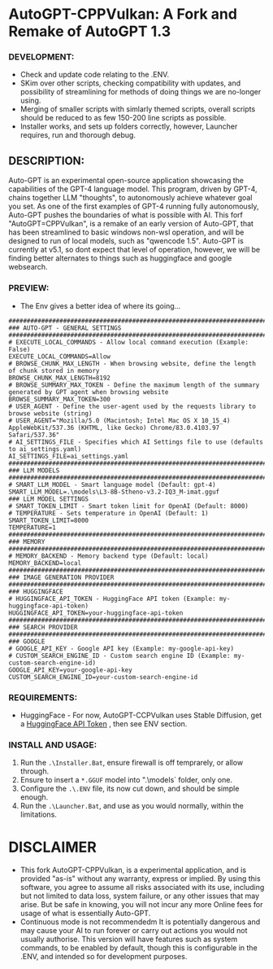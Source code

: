 # AutoGPT-CPPVulkan: A Fork and Remake of AutoGPT 1.3

### DEVELOPMENT:
- Check and update code relating to the .ENV.
- SKim over other scripts, checking compatibility with updates, and possibility of streamlining for methods of doing things we are no-longer using.
- Merging of smaller scripts with simlarly themed scripts, overall scripts should be reduced to as few 150-200 line scripts as possible.
- Installer works, and sets up folders correctly, however, Launcher requires, run and thorough debug.

## DESCRIPTION:
Auto-GPT is an experimental open-source application showcasing the capabilities of the GPT-4 language model. This program, driven by GPT-4, chains together LLM "thoughts", to autonomously achieve whatever goal you set. As one of the first examples of GPT-4 running fully autonomously, Auto-GPT pushes the boundaries of what is possible with AI. This forf "AutoGPT=CPPVulkan", is a remake of an early version of Auto-GPT, that has been streamlined to basic windows non-wsl operation, and will be designed to run of local models, such as "qwencode 1.5". Auto-GPT is currently at v5.1, so dont expect that level of operation, however, we will be finding better alternates to things such as huggingface and google websearch.

### PREVIEW:
- The Env gives a better idea of where its going...
```
################################################################################
### AUTO-GPT - GENERAL SETTINGS
################################################################################
# EXECUTE_LOCAL_COMMANDS - Allow local command execution (Example: False)
EXECUTE_LOCAL_COMMANDS=Allow
# BROWSE_CHUNK_MAX_LENGTH - When browsing website, define the length of chunk stored in memory
BROWSE_CHUNK_MAX_LENGTH=8192
# BROWSE_SUMMARY_MAX_TOKEN - Define the maximum length of the summary generated by GPT agent when browsing website
BROWSE_SUMMARY_MAX_TOKEN=300
# USER_AGENT - Define the user-agent used by the requests library to browse website (string)
# USER_AGENT="Mozilla/5.0 (Macintosh; Intel Mac OS X 10_15_4) AppleWebKit/537.36 (KHTML, like Gecko) Chrome/83.0.4103.97 Safari/537.36"
# AI_SETTINGS_FILE - Specifies which AI Settings file to use (defaults to ai_settings.yaml)
AI_SETTINGS_FILE=ai_settings.yaml
################################################################################
### LLM MODELS
################################################################################
# SMART_LLM_MODEL - Smart language model (Default: gpt-4)
SMART_LLM_MODEL=.\models\L3-8B-Stheno-v3.2-IQ3_M-imat.gguf
### LLM MODEL SETTINGS
# SMART_TOKEN_LIMIT - Smart token limit for OpenAI (Default: 8000)
# TEMPERATURE - Sets temperature in OpenAI (Default: 1)
SMART_TOKEN_LIMIT=8000
TEMPERATURE=1
################################################################################
### MEMORY
################################################################################
# MEMORY_BACKEND - Memory backend type (Default: local)
MEMORY_BACKEND=local
################################################################################
### IMAGE GENERATION PROVIDER
################################################################################
### HUGGINGFACE
# HUGGINGFACE_API_TOKEN - HuggingFace API token (Example: my-huggingface-api-token)
HUGGINGFACE_API_TOKEN=your-huggingface-api-token
################################################################################
### SEARCH PROVIDER
################################################################################
### GOOGLE
# GOOGLE_API_KEY - Google API key (Example: my-google-api-key)
# CUSTOM_SEARCH_ENGINE_ID - Custom search engine ID (Example: my-custom-search-engine-id)
GOOGLE_API_KEY=your-google-api-key
CUSTOM_SEARCH_ENGINE_ID=your-custom-search-engine-id
```

### REQUIREMENTS:
- HuggingFace - For now, AutoGPT-CCPVulkan uses Stable Diffusion, get a [HuggingFace API Token](https://huggingface.co/settings/tokens) , then see ENV section.

### INSTALL AND USAGE:
1. Run the `.\Installer.Bat`, ensure firewall is off temprarely, or allow through.
2. Ensure to insert a `*.GGUF` model into ".\models` folder, only one.
2. Configure the `.\.ENV` file, its now cut down, and should be simple enough.
3. Run the `.\Launcher.Bat`, and use as you would normally, within the limitations.

# DISCLAIMER
- This fork AutoGPT-CPPVulkan, is a experimental application, and is provided "as-is" without any warranty, express or implied. By using this software, you agree to assume all risks associated with its use, including but not limited to data loss, system failure, or any other issues that may arise. But be safe in knowing, you will not incur any more Online fees for usage of what is essentially Auto-GPT. 
- Continuous mode is not recommendedm It is potentially dangerous and may cause your AI to run forever or carry out actions you would not usually authorise. This version will have features such as system commands, to be enabled by default, though this is configurable in the .ENV, and intended so for development purposes.
